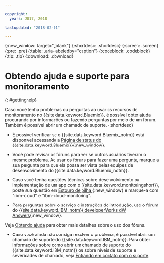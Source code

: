 ```yaml
---

copyright:
  years: 2017, 2018

lastupdated: "2018-02-01"

---
```


{:new_window: target="_blank"}
{:shortdesc: .shortdesc}
{:screen: .screen}
{:pre: .pre}
{:table: .aria-labeledby="caption"}
{:codeblock: .codeblock}
{:tip: .tip}
{:download: .download}


# Obtendo ajuda e suporte para monitoramento
{: #gettinghelp}

Caso você tenha problemas ou perguntas ao usar os recursos de monitoramento no
{{site.data.keyword.Bluemix}}, é possível obter ajuda procurando por informações ou fazendo perguntas por
meio de um fórum. Também é possível abrir um chamado de
suporte.
{:shortdesc}

* É possível verificar se o {{site.data.keyword.Bluemix_notm}} está disponível acessando a
[Página de
status do {{site.data.keyword.Bluemix}}](https://developer.ibm.com/bluemix/support/#status){:new_window}.

* Você pode revisar os fóruns para ver se outros usuários tiveram o mesmo problema. Ao usar os fóruns para fazer uma pergunta, marque a sua pergunta para que ela possa ser vista pelas equipes de desenvolvimento do {{site.data.keyword.Bluemix_notm}}.
<!--Insert the appropriate Stack Overflow tag for your service for <service_keyword> in URL and text below:  -->
  * Caso você tenha questões técnicas sobre desenvolvimento ou implementação de um app com
o {{site.data.keyword.monitoringshort}}, poste sua questão em
[Estouro de pilha
](http://stackoverflow.com/search?q=ibm-cloud-monitoring+ibm-bluemix){:new_window} e marque-a com "ibm-cloud" e "ibm-cloud-monitoring".
<!--Insert the appropriate dW Answers tag for your service for <service_keyword> in URL below:  -->
  * Para perguntas sobre o serviço e instruções de introdução, use o fórum do [{{site.data.keyword.IBM_notm}} developerWorks dW Answers](https://developer.ibm.com/answers/topics/ibm-cloud-monitoring/?smartspace=ibm-cloud){:new_window}.

Veja [Obtendo
ajuda](https://www.{DomainName}/docs/support/index.html#getting-help) para obter mais detalhes sobre o uso dos fóruns.

* Caso você ainda não consiga resolver o problema, é possível abrir um
chamado de suporte do {{site.data.keyword.IBM_notm}}. Para obter informações sobre como abrir um chamado de suporte do {{site.data.keyword.IBM_notm}} ou sobre níveis de suporte e severidades de chamado, veja [Entrando em contato com o suporte](https://www.{DomainName}/docs/support/index.html#contacting-support).

